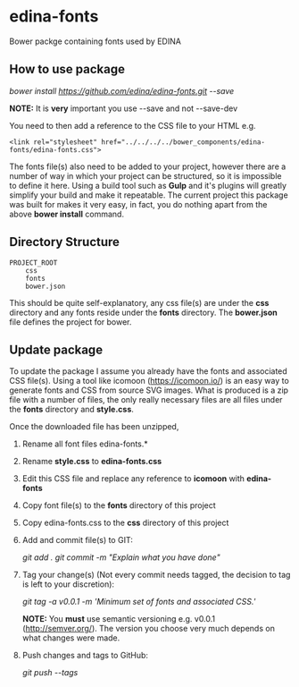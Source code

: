 # edina-fonts

Bower packge containing fonts used by EDINA


## How to use package

*bower install https://github.com/edina/edina-fonts.git --save*

**NOTE:** It is **very** important you use --save and not --save-dev


You need to then add a reference to the CSS file to your HTML e.g.

    <link rel="stylesheet" href="../../../../bower_components/edina-fonts/edina-fonts.css">

The fonts file(s) also need to be added to your project, however there are a number
of way in which your project can be structured, so it is impossible to define it here.
Using a build tool such as **Gulp** and it's plugins will greatly simplify your build
and make it repeatable.  The current project this package was built for makes it very
easy, in fact, you do nothing apart from the above **bower install** command.


## Directory Structure

    PROJECT_ROOT
        css
        fonts
        bower.json
    
This should be quite self-explanatory, any css file(s) are under the **css** directory
and any fonts reside under the **fonts** directory. The **bower.json** file defines
the project for bower.


## Update package

To update the package I assume you already have the fonts and associated CSS file(s).
Using a tool like icomoon (https://icomoon.io/) is an easy way to generate fonts and CSS
from source SVG images. What is produced is a zip file with a number of files, the only
really necessary files are all files under the **fonts** directory and  **style.css**.

Once the downloaded file has been unzipped, 

1. Rename all font files edina-fonts.*
2. Rename **style.css** to **edina-fonts.css**
3. Edit this CSS file and replace any reference to **icomoon** with **edina-fonts**
4. Copy font file(s) to the **fonts** directory of this project
5. Copy edina-fonts.css to the **css** directory of this project
6. Add and commit file(s) to GIT:

    *git add .*
    *git commit -m "Explain what you have done"*

7. Tag your change(s) (Not every commit needs tagged, the decision to tag is left to your discretion):

    *git tag -a v0.0.1 -m 'Minimum set of fonts and associated CSS.'*

    **NOTE:** You **must** use semantic versioning e.g. v0.0.1 (http://semver.org/). The version you choose 
    very much depends on what changes were made.

8. Push changes and tags to GitHub:

    *git push --tags*
